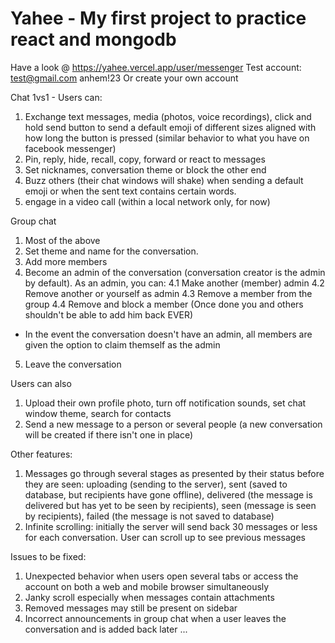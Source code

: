 # Yahee - My first project to practice react and mongodb

Have a look @ https://yahee.vercel.app/user/messenger
Test account:
test@gmail.com
anhem!23
Or create your own account

Chat 1vs1 - Users can:

1. Exchange text messages, media (photos, voice recordings), click and hold send button to send a default emoji of different sizes aligned with how long the button is pressed (similar behavior to what you have on facebook messenger)
2. Pin, reply, hide, recall, copy, forward or react to messages
3. Set nicknames, conversation theme or block the other end
4. Buzz others (their chat windows will shake) when sending a default emoji or when the sent text contains certain words.
5. engage in a video call (within a local network only, for now)

Group chat

1. Most of the above
2. Set theme and name for the conversation.
3. Add more members
4. Become an admin of the conversation (conversation creator is the admin by default).
   As an admin, you can:
   4.1 Make another (member) admin
   4.2 Remove another or yourself as admin
   4.3 Remove a member from the group
   4.4 Remove and block a member (Once done you and others shouldn't be able to add him back EVER)

- In the event the conversation doesn't have an admin, all members are given the option to claim themself as the admin

5. Leave the conversation

Users can also

1. Upload their own profile photo, turn off notification sounds, set chat window theme, search for contacts
2. Send a new message to a person or several people (a new conversation will be created if there isn't one in place)

Other features:

1. Messages go through several stages as presented by their status before they are seen: uploading (sending to the server), sent (saved to database, but recipients have gone offline), delivered (the message is delivered but has yet to be seen by recipients), seen (message is seen by recipients), failed (the message is not saved to database)
2. Infinite scrolling: initially the server will send back 30 messages or less for each conversation. User can scroll up to see previous messages

Issues to be fixed:

1. Unexpected behavior when users open several tabs or access the account on both a web and mobile browser simultaneously
2. Janky scroll especially when messages contain attachments
3. Removed messages may still be present on sidebar
4. Incorrect announcements in group chat when a user leaves the conversation and is added back later
   ...
